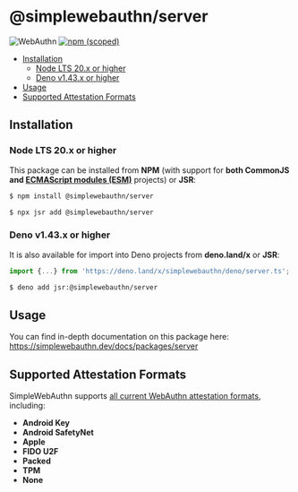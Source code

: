 # @simplewebauthn/server <!-- omit in toc -->

![WebAuthn](https://img.shields.io/badge/WebAuthn-Simplified-blueviolet?style=for-the-badge&logo=WebAuthn)
[![npm (scoped)](https://img.shields.io/npm/v/@simplewebauthn/server?style=for-the-badge&logo=npm)](https://www.npmjs.com/package/@simplewebauthn/server)

- [Installation](#installation)
  - [Node LTS 20.x or higher](#node-lts-20x-or-higher)
  - [Deno v1.43.x or higher](#deno-v143x-or-higher)
- [Usage](#usage)
- [Supported Attestation Formats](#supported-attestation-formats)

## Installation

### Node LTS 20.x or higher

This package can be installed from **NPM** (with support for **both CommonJS and
[ECMAScript modules (ESM)](https://nodejs.org/api/esm.html#enabling)** projects) or **JSR**:

```sh
$ npm install @simplewebauthn/server
```

```sh
$ npx jsr add @simplewebauthn/server
```

### Deno v1.43.x or higher

It is also available for import into Deno projects from **deno.land/x** or **JSR**:

```ts
import {...} from 'https://deno.land/x/simplewebauthn/deno/server.ts';
```

```sh
$ deno add jsr:@simplewebauthn/server
```

## Usage

You can find in-depth documentation on this package here:
https://simplewebauthn.dev/docs/packages/server

## Supported Attestation Formats

SimpleWebAuthn supports
[all current WebAuthn attestation formats](https://w3c.github.io/webauthn/#sctn-defined-attestation-formats),
including:

- **Android Key**
- **Android SafetyNet**
- **Apple**
- **FIDO U2F**
- **Packed**
- **TPM**
- **None**
